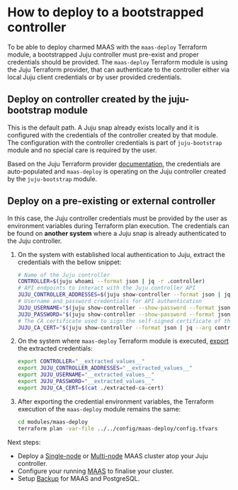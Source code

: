 # How to deploy to a bootstrapped controller

To be able to deploy charmed MAAS with the `maas-deploy` Terraform module, a bootstrapped Juju controller must pre-exist and proper credentials should be provided. The `maas-deploy` Terraform module is using the Juju Terraform provider, that can authenticate to the controller either via local Juju client credentials or by user provided credentials.

## Deploy on controller created by the juju-bootstrap module

This is the default path. A Juju snap already exists locally and it is configured with the credentials of the controller created by that module. The configuration with the controller credentials is part of `juju-bootstrap` module and no special care is required by the user.

Based on the Juju Terraform provider [documentation](https://registry.terraform.io/providers/juju/juju/latest/docs#populated-by-the-provider-via-the-juju-cli-client), the credentials are auto-populated and `maas-deploy` is operating on the Juju controller created by the `juju-bootstrap` module.

## Deploy on a pre-existing or external controller

In this case, the Juju controller credentials must be provided by the user as environment variables during Terraform plan execution. The credentials can be found on **another system** where a Juju snap is already authenticated to the Juju controller.

1. On the system with established local authentication to Juju, extract the credentials with the bellow snippet:

    ```bash
    # Name of the Juju controller
    CONTROLLER=$(juju whoami --format json | jq -r .controller)
    # API endpoints to interact with the Juju controller API
    JUJU_CONTROLLER_ADDRESSES=$(juju show-controller --format json | jq --arg controller "$CONTROLLER" -r '.[$controller].details.["api-endpoints"] | join(",")')
    # Username and password credentials for API authentication
    JUJU_USERNAME="$(juju show-controller --show-password --format json | jq --arg controller "$CONTROLLER" -r '.[$controller].account.user')"
    JUJU_PASSWORD="$(juju show-controller --show-password --format json | jq --arg controller "$CONTROLLER" -r '.[$controller].account.password')"
    # The CA certificate used to sign the self-signed certificate of the Juju controller
    JUJU_CA_CERT="$(juju show-controller --format json | jq --arg controller "$CONTROLLER" -r '.[$controller].details.["ca-cert"]')"
    ```

1. On the system where `maas-deploy` Terraform module is executed, [export](https://registry.terraform.io/providers/juju/juju/latest/docs#environment-variables) the extracted credentials:

    ```bash
    export CONTROLLER="__extracted_values__"
    export JUJU_CONTROLLER_ADDRESSES="__extracted_values__"
    export JUJU_USERNAME="__extracted_values__"
    export JUJU_PASSWORD="__extracted_values__"
    export JUJU_CA_CERT=$(cat ./extracted-ca-cert)
    ```

1. After exporting the credential environment variables, the Terraform execution of the `maas-deploy` module remains the same:

    ```bash
    cd modules/maas-deploy
    terraform plan -var-file ../../config/maas-deploy/config.tfvars
    ```


Next steps:
- Deploy a [Single-node](./how_to_deploy_single_node.md) or [Multi-node](./how_to_deploy_multi_node.md) MAAS cluster atop your Juju controller.
- Configure your running [MAAS](./how_to_configure_maas.md) to finalise your cluster.
- Setup [Backup](./how_to_backup.md) for MAAS and PostgreSQL.
